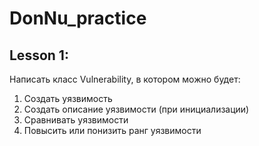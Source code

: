 # DonNu_practice
## Lesson 1: <br />
Написать класс Vulnerability, в котором можно будет:
1. Создать уязвимость
2. Создать описание уязвимости (при инициализации)
3. Сравнивать уязвимости
4. Повысить или понизить ранг уязвимости